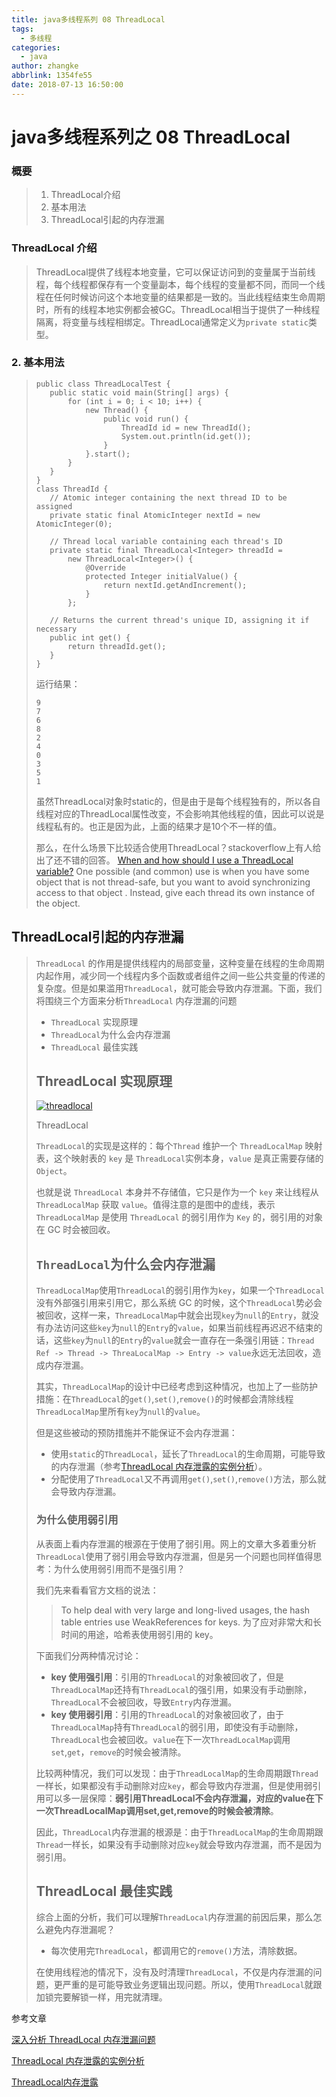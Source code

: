 ```yaml
---
title: java多线程系列 08 ThreadLocal
tags:
  - 多线程
categories:
  - java
author: zhangke
abbrlink: 1354fe55
date: 2018-07-13 16:50:00
---
```

# java多线程系列之 08 ThreadLocal

### 概要

>1. ThreadLocal介绍
>2. 基本用法
>3. ThreadLocal引起的内存泄漏

### ThreadLocal 介绍

>ThreadLocal提供了线程本地变量，它可以保证访问到的变量属于当前线程，每个线程都保存有一个变量副本，每个线程的变量都不同，而同一个线程在任何时候访问这个本地变量的结果都是一致的。当此线程结束生命周期时，所有的线程本地实例都会被GC。ThreadLocal相当于提供了一种线程隔离，将变量与线程相绑定。ThreadLocal通常定义为`private static`类型。
<!-- more -->
### 2. 基本用法

>```
>public class ThreadLocalTest {
>    public static void main(String[] args) {
>        for (int i = 0; i < 10; i++) {
>            new Thread() {
>                public void run() {
>                    ThreadId id = new ThreadId();
>                    System.out.println(id.get());
>                }
>            }.start();
>        }
>    }
>}
>class ThreadId {
>    // Atomic integer containing the next thread ID to be assigned
>    private static final AtomicInteger nextId = new AtomicInteger(0);
>
>    // Thread local variable containing each thread's ID
>    private static final ThreadLocal<Integer> threadId =
>        new ThreadLocal<Integer>() {
>            @Override
>            protected Integer initialValue() {
>                return nextId.getAndIncrement();
>            }
>        };
>
>    // Returns the current thread's unique ID, assigning it if necessary
>    public int get() {
>        return threadId.get();
>    }
>}
>```
>
>运行结果：
>
>```
>9
>7
>6
>8
>2
>4
>0
>3
>5
>1
>```
>
>虽然ThreadLocal对象时static的，但是由于是每个线程独有的，所以各自线程对应的ThreadLocal属性改变，不会影响其他线程的值，因此可以说是线程私有的。也正是因为此，上面的结果才是10个不一样的值。
>
>那么，在什么场景下比较适合使用ThreadLocal？stackoverflow上有人给出了还不错的回答。
> [When and how should I use a ThreadLocal variable?](https://link.jianshu.com?t=http://stackoverflow.com/questions/817856/when-and-how-should-i-use-a-threadlocal-variable)
> One possible (and common) use is when you have some object that is not thread-safe, but you want to avoid synchronizing access to that object . Instead, give each thread its own instance of the object. 
>
>

## ThreadLocal引起的内存泄漏

> `ThreadLocal` 的作用是提供线程内的局部变量，这种变量在线程的生命周期内起作用，减少同一个线程内多个函数或者组件之间一些公共变量的传递的复杂度。但是如果滥用`ThreadLocal`，就可能会导致内存泄漏。下面，我们将围绕三个方面来分析`ThreadLocal` 内存泄漏的问题
>
> - `ThreadLocal` 实现原理
> - `ThreadLocal`为什么会内存泄漏
> - `ThreadLocal` 最佳实践
>
> ## ThreadLocal 实现原理
>
> [![threadlocal](http://incdn1.b0.upaiyun.com/2016/10/2fdbd552107780c5ae5f98126b38d5a4.png)](http://www.importnew.com/?attachment_id=22042)
>
> ThreadLocal
>
> `ThreadLocal`的实现是这样的：每个`Thread` 维护一个 `ThreadLocalMap` 映射表，这个映射表的 `key` 是 `ThreadLocal`实例本身，`value` 是真正需要存储的 `Object`。
>
> 也就是说 `ThreadLocal` 本身并不存储值，它只是作为一个 `key` 来让线程从 `ThreadLocalMap` 获取 `value`。值得注意的是图中的虚线，表示 `ThreadLocalMap` 是使用 `ThreadLocal` 的弱引用作为 `Key` 的，弱引用的对象在 GC 时会被回收。
>
> ## `ThreadLocal`为什么会内存泄漏
>
> `ThreadLocalMap`使用`ThreadLocal`的弱引用作为`key`，如果一个`ThreadLocal`没有外部强引用来引用它，那么系统 GC 的时候，这个`ThreadLocal`势必会被回收，这样一来，`ThreadLocalMap`中就会出现`key`为`null`的`Entry`，就没有办法访问这些`key`为`null`的`Entry`的`value`，如果当前线程再迟迟不结束的话，这些`key`为`null`的`Entry`的`value`就会一直存在一条强引用链：`Thread Ref -> Thread -> ThreaLocalMap -> Entry -> value`永远无法回收，造成内存泄漏。
>
> 其实，`ThreadLocalMap`的设计中已经考虑到这种情况，也加上了一些防护措施：在`ThreadLocal`的`get()`,`set()`,`remove()`的时候都会清除线程`ThreadLocalMap`里所有`key`为`null`的`value`。
>
> 但是这些被动的预防措施并不能保证不会内存泄漏：
>
> - 使用`static`的`ThreadLocal`，延长了`ThreadLocal`的生命周期，可能导致的内存泄漏（参考[ThreadLocal 内存泄露的实例分析](http://blog.xiaohansong.com/2016/08/09/ThreadLocal-leak-analyze/)）。
> - 分配使用了`ThreadLocal`又不再调用`get()`,`set()`,`remove()`方法，那么就会导致内存泄漏。
>
> ### 为什么使用弱引用
>
> 从表面上看内存泄漏的根源在于使用了弱引用。网上的文章大多着重分析`ThreadLocal`使用了弱引用会导致内存泄漏，但是另一个问题也同样值得思考：为什么使用弱引用而不是强引用？
>
> 我们先来看看官方文档的说法：
>
> > To help deal with very large and long-lived usages, the hash table entries use WeakReferences for keys.
> > 为了应对非常大和长时间的用途，哈希表使用弱引用的 key。
>
> 下面我们分两种情况讨论：
>
> - **key 使用强引用**：引用的`ThreadLocal`的对象被回收了，但是`ThreadLocalMap`还持有`ThreadLocal`的强引用，如果没有手动删除，`ThreadLocal`不会被回收，导致`Entry`内存泄漏。
> - **key 使用弱引用**：引用的`ThreadLocal`的对象被回收了，由于`ThreadLocalMap`持有`ThreadLocal`的弱引用，即使没有手动删除，`ThreadLocal`也会被回收。`value`在下一次`ThreadLocalMap`调用`set`,`get`，`remove`的时候会被清除。
>
> 比较两种情况，我们可以发现：由于`ThreadLocalMap`的生命周期跟`Thread`一样长，如果都没有手动删除对应`key`，都会导致内存泄漏，但是使用弱引用可以多一层保障：**弱引用ThreadLocal不会内存泄漏，对应的value在下一次ThreadLocalMap调用set,get,remove的时候会被清除**。
>
> 因此，`ThreadLocal`内存泄漏的根源是：由于`ThreadLocalMap`的生命周期跟`Thread`一样长，如果没有手动删除对应`key`就会导致内存泄漏，而不是因为弱引用。
>
> ## ThreadLocal 最佳实践
>
> 综合上面的分析，我们可以理解`ThreadLocal`内存泄漏的前因后果，那么怎么避免内存泄漏呢？
>
> - 每次使用完`ThreadLocal`，都调用它的`remove()`方法，清除数据。
>
> 在使用线程池的情况下，没有及时清理`ThreadLocal`，不仅是内存泄漏的问题，更严重的是可能导致业务逻辑出现问题。所以，使用`ThreadLocal`就跟加锁完要解锁一样，用完就清理。

参考文章

[深入分析 ThreadLocal 内存泄漏问题](http://www.importnew.com/22039.html)

[ThreadLocal 内存泄露的实例分析](http://www.importnew.com/22046.html)

[ThreadLocal内存泄露](http://www.importnew.com/22480.html)